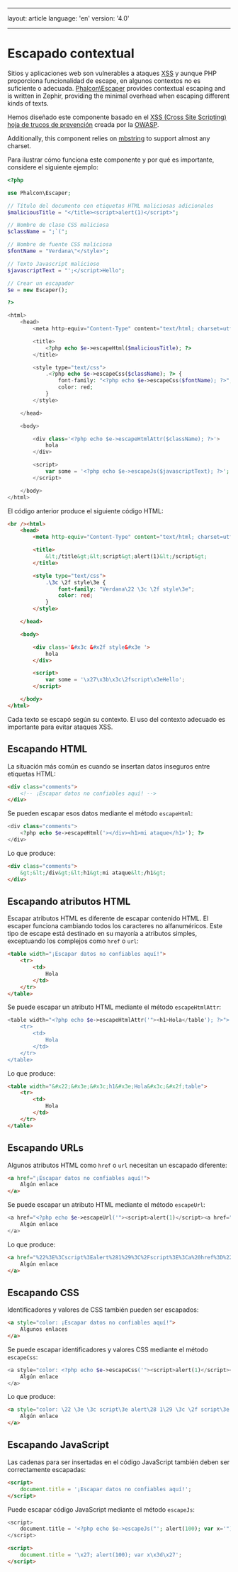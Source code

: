 * * *

layout: article language: 'en' version: '4.0'

* * *

<a name='overview'></a>

# Escapado contextual

Sitios y aplicaciones web son vulnerables a ataques [XSS](https://www.owasp.org/index.php/XSS) y aunque PHP proporciona funcionalidad de escape, en algunos contextos no es suficiente o adecuada. [Phalcon\Escaper](api/Phalcon_Escaper) provides contextual escaping and is written in Zephir, providing the minimal overhead when escaping different kinds of texts.

Hemos diseñado este componente basado en el [XSS (Cross Site Scripting) hoja de trucos de prevención](https://www.owasp.org/index.php/XSS_(Cross_Site_Scripting)_Prevention_Cheat_Sheet) creada por la [OWASP](https://www.owasp.org).

Additionally, this component relies on [mbstring](https://php.net/manual/en/book.mbstring.php) to support almost any charset.

Para ilustrar cómo funciona este componente y por qué es importante, considere el siguiente ejemplo:

```php
<?php

use Phalcon\Escaper;

// Título del documento con etiquetas HTML maliciosas adicionales
$maliciousTitle = "</title><script>alert(1)</script>";

// Nombre de clase CSS maliciosa
$className = ";`(";

// Nombre de fuente CSS maliciosa
$fontName = "Verdana\"</style>";

// Texto Javascript malicioso
$javascriptText = "';</script>Hello";

// Crear un escapador
$e = new Escaper();

?>

<html>
    <head>
        <meta http-equiv="Content-Type" content="text/html; charset=utf-8" />

        <title>
            <?php echo $e->escapeHtml($maliciousTitle); ?>
        </title>

        <style type="text/css">
            .<?php echo $e->escapeCss($className); ?> {
                font-family: "<?php echo $e->escapeCss($fontName); ?>";
                color: red;
            }
        </style>

    </head>

    <body>

        <div class='<?php echo $e->escapeHtmlAttr($className); ?>'>
            hola
        </div>

        <script>
            var some = '<?php echo $e->escapeJs($javascriptText); ?>';
        </script>

    </body>
</html>
```

El código anterior produce el siguiente código HTML:

```html
<br /><html>
    <head>
        <meta http-equiv="Content-Type" content="text/html; charset=utf-8" />

        <title>
            &lt;/title&gt;&lt;script&gt;alert(1)&lt;/script&gt;
        </title>

        <style type="text/css">
            .\3c \2f style\3e {
                font-family: "Verdana\22 \3c \2f style\3e";
                color: red;
            }
        </style>

    </head>

    <body>

        <div class='&#x3c &#x2f style&#x3e '>
            hola
        </div>

        <script>
            var some = '\x27\x3b\x3c\2fscript\x3eHello';
        </script>

    </body>
</html>
```

Cada texto se escapó según su contexto. El uso del contexto adecuado es importante para evitar ataques XSS.

<a name='html'></a>

## Escapando HTML

La situación más común es cuando se insertan datos inseguros entre etiquetas HTML:

```html
<div class="comments">
    <!-- ¡Escapar datos no confiables aquí! -->
</div>
```

Se pueden escapar esos datos mediante el método `escapeHtml`:

```php
<div class="comments">
    <?php echo $e->escapeHtml('></div><h1>mi ataque</h1>'); ?>
</div>
```

Lo que produce:

```html
<div class="comments">
    &gt;&lt;/div&gt;&lt;h1&gt;mi ataque&lt;/h1&gt;
</div>
```

<a name='html-attributes'></a>

## Escapando atributos HTML

Escapar atributos HTML es diferente de escapar contenido HTML. El escaper funciona cambiando todos los caracteres no alfanuméricos. Este tipo de escape está destinado en su mayoría a atributos simples, exceptuando los complejos como `href` o `url`:

```html
<table width="¡Escapar datos no confiables aquí!">
    <tr>
        <td>
            Hola
        </td>
    </tr>
</table>
```

Se puede escapar un atributo HTML mediante el método `escapeHtmlAttr`:

```php
<table width="<?php echo $e->escapeHtmlAttr('"><h1>Hola</table'); ?>">
    <tr>
        <td>
            Hola
        </td>
    </tr>
</table>
```

Lo que produce:

```html
<table width="&#x22;&#x3e;&#x3c;h1&#x3e;Hola&#x3c;&#x2f;table">
    <tr>
        <td>
            Hola
        </td>
    </tr>
</table>
```

<a name='urls'></a>

## Escapando URLs

Algunos atributos HTML como `href` o `url` necesitan un escapado diferente:

```html
<a href="¡Escapar datos no confiables aquí!">
    Algún enlace
</a>
```

Se puede escapar un atributo HTML mediante el método `escapeUrl`:

```php
<a href="<?php echo $e->escapeUrl('"><script>alert(1)</script><a href="#'); ?>">
    Algún enlace
</a>
```

Lo que produce:

```html
<a href="%22%3E%3Cscript%3Ealert%281%29%3C%2Fscript%3E%3Ca%20href%3D%22%23">
    Algún enlace
</a>
```

<a name='css'></a>

## Escapando CSS

Identificadores y valores de CSS también pueden ser escapados:

```html
<a style="color: ¡Escapar datos no confiables aquí!">
    Algunos enlaces
</a>
```

Se puede escapar identificadores y valores CSS mediante el método `escapeCss`:

```php
<a style="color: <?php echo $e->escapeCss('"><script>alert(1)</script><a href="#'); ?>">
    Algún enlace
</a>
```

Lo que produce:

```html
<a style="color: \22 \3e \3c script\3e alert\28 1\29 \3c \2f script\3e \3c a\20 href\3d \22 \23 ">
    Algún enlace
</a>
```

<a name='javascript'></a>

## Escapando JavaScript

Las cadenas para ser insertadas en el código JavaScript también deben ser correctamente escapadas:

```html
<script>
    document.title = '¡Escapar datos no confiables aquí!';
</script>
```

Puede escapar código JavaScript mediante el método `escapeJs`:

```php
<script>
    document.title = '<?php echo $e->escapeJs("'; alert(100); var x='"); ?>';
</script>
```

```html
<script>
    document.title = '\x27; alert(100); var x\x3d\x27';
</script>
```